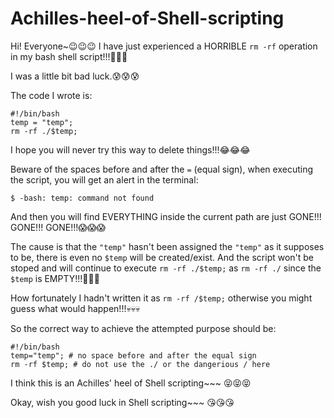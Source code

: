 # Achilles-heel-of-Shell-scripting
Hi! Everyone~😉😉😉 I have just experienced a HORRIBLE `rm -rf` operation in my bash shell script!!!🙉🙉🙉

I was a little bit bad luck.😰😰😰

The code I wrote is:

    #!/bin/bash
    temp = "temp";
    rm -rf ./$temp;

I hope you will never try this way to delete things!!!😂😂😂

Beware of the spaces before and after the ` = ` (equal sign), when executing the script, you will get an alert in the terminal:

    $ -bash: temp: command not found

And then you will find EVERYTHING inside the current path are just GONE!!! GONE!!! GONE!!!😱😱😱

The cause is that the `"temp"` hasn't been assigned the `"temp"` as it supposes to be, there is even no `$temp` will be created/exist. And the script won't be stoped and will continue to execute `rm -rf ./$temp;` as `rm -rf ./` since the `$temp` is EMPTY!!!🙈🙈🙈

How fortunately I hadn't written it as `rm -rf /$temp;` otherwise you might guess what would happen!!!💀💀💀

So the correct way to achieve the attempted purpose should be:

    #!/bin/bash
    temp="temp"; # no space before and after the equal sign
    rm -rf $temp; # do not use the ./ or the dangerious / here

I think this is an Achilles' heel of Shell scripting~~~ 😝😝😝

Okay, wish you good luck in Shell scripting~~~ 😘😘😘
